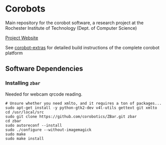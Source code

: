 # Corobots

Main repository for the corobot software, a research project at the Rochester Institute of Technology (Dept. of Computer Science)

[Project Website](http://www.cs.rit.edu/~robotlab/corobots/)

See [corobot-extras](https://github.com/corobotics/corobot-extras) for detailed build instructions of the complete corobot platform

## Software Dependencies

### Installing `zbar`

Needed for webcam qrcode reading.

    # Unsure whether you need xmlto, and it requires a ton of packages...
    sudo apt-get install -y python-gtk2-dev v4l-utils gettext git xmlto
    cd /usr/local/src
    sudo git clone https://github.com/corobotics/ZBar.git zbar
    cd zbar
    sudo autoreconf --install
    sudo ./configure --without-imagemagick
    sudo make
    sudo make install
